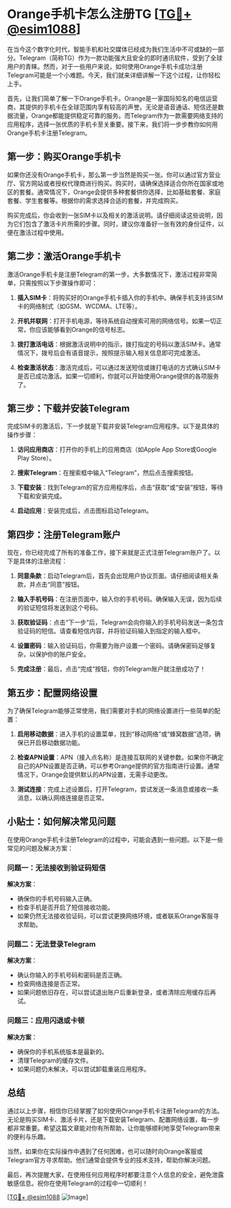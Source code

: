 # Orange手机卡怎么注册TG [[TG💪+ @esim1088](https://t.me/s/esim1088)]

在当今这个数字化时代，智能手机和社交媒体已经成为我们生活中不可或缺的一部分。Telegram（简称TG）作为一款功能强大且安全的即时通讯软件，受到了全球用户的青睐。然而，对于一些用户来说，如何使用Orange手机卡成功注册Telegram可能是一个小难题。今天，我们就来详细讲解一下这个过程，让你轻松上手。

首先，让我们简单了解一下Orange手机卡。Orange是一家国际知名的电信运营商，其提供的手机卡在全球范围内享有较高的声誉。无论是语音通话、短信还是数据流量，Orange都能提供稳定可靠的服务。而Telegram作为一款需要网络支持的应用程序，选择一张优质的手机卡至关重要。接下来，我们将一步步教你如何用Orange手机卡注册Telegram。

## 第一步：购买Orange手机卡

如果你还没有Orange手机卡，那么第一步当然是购买一张。你可以通过官方营业厅、官方网站或者授权代理商进行购买。购买时，请确保选择适合你所在国家或地区的套餐。通常情况下，Orange会提供多种套餐供你选择，比如基础套餐、家庭套餐、学生套餐等。根据你的需求选择合适的套餐，并完成购买。

购买完成后，你会收到一张SIM卡以及相关的激活说明。请仔细阅读这些说明，因为它们包含了激活卡片所需的步骤。同时，建议你准备好一张有效的身份证件，以便在激活过程中使用。

## 第二步：激活Orange手机卡

激活Orange手机卡是注册Telegram的第一步。大多数情况下，激活过程非常简单，只需按照以下步骤操作即可：

1. **插入SIM卡**：将购买好的Orange手机卡插入你的手机中。确保手机支持该SIM卡的网络制式（如GSM、WCDMA、LTE等）。
   
2. **开机并联网**：打开手机电源，等待系统自动搜索可用的网络信号。如果一切正常，你应该能够看到Orange的信号标志。

3. **拨打激活电话**：根据激活说明中的指示，拨打指定的号码以激活SIM卡。通常情况下，拨号后会有语音提示，按照提示输入相关信息即可完成激活。

4. **检查激活状态**：激活完成后，可以通过发送短信或拨打电话的方式确认SIM卡是否已成功激活。如果一切顺利，你就可以开始使用Orange提供的各项服务了。

## 第三步：下载并安装Telegram

完成SIM卡的激活后，下一步就是下载并安装Telegram应用程序。以下是具体的操作步骤：

1. **访问应用商店**：打开你的手机上的应用商店（如Apple App Store或Google Play Store）。

2. **搜索Telegram**：在搜索框中输入“Telegram”，然后点击搜索按钮。

3. **下载安装**：找到Telegram的官方应用程序后，点击“获取”或“安装”按钮，等待下载和安装完成。

4. **启动应用**：安装完成后，点击图标启动Telegram。

## 第四步：注册Telegram账户

现在，你已经完成了所有的准备工作，接下来就是正式注册Telegram账户了。以下是具体的注册流程：

1. **同意条款**：启动Telegram后，首先会出现用户协议页面。请仔细阅读相关条款，并点击“同意”按钮。

2. **输入手机号码**：在注册页面中，输入你的手机号码。确保输入无误，因为后续的验证短信将发送到这个号码。

3. **获取验证码**：点击“下一步”后，Telegram会向你输入的手机号码发送一条包含验证码的短信。请查看短信内容，并将验证码输入到指定的输入框中。

4. **设置密码**：输入验证码后，你需要为账户设置一个密码。请确保密码足够复杂，以保护你的账户安全。

5. **完成注册**：最后，点击“完成”按钮，你的Telegram账户就注册成功了！

## 第五步：配置网络设置

为了确保Telegram能够正常使用，我们需要对手机的网络设置进行一些简单的配置：

1. **启用移动数据**：进入手机的设置菜单，找到“移动网络”或“蜂窝数据”选项，确保已开启移动数据功能。

2. **检查APN设置**：APN（接入点名称）是连接互联网的关键参数。如果你不确定自己的APN设置是否正确，可以参考Orange提供的官方指南进行设置。通常情况下，Orange会提供默认的APN设置，无需手动更改。

3. **测试连接**：完成上述设置后，打开Telegram，尝试发送一条消息或接收一条消息，以确认网络连接是否正常。

## 小贴士：如何解决常见问题

在使用Orange手机卡注册Telegram的过程中，可能会遇到一些问题。以下是一些常见的问题及解决方案：

### 问题一：无法接收到验证码短信

**解决方案**：
- 确保你的手机号码输入正确。
- 检查手机是否开启了短信接收功能。
- 如果仍然无法接收验证码，可以尝试更换网络环境，或者联系Orange客服寻求帮助。

### 问题二：无法登录Telegram

**解决方案**：
- 确认你输入的手机号码和密码是否正确。
- 检查网络连接是否正常。
- 如果问题依旧存在，可以尝试退出账户后重新登录，或者清除应用缓存后再试。

### 问题三：应用闪退或卡顿

**解决方案**：
- 确保你的手机系统版本是最新的。
- 清理Telegram的缓存文件。
- 如果问题仍未解决，可以尝试卸载重装应用程序。

## 总结

通过以上步骤，相信你已经掌握了如何使用Orange手机卡注册Telegram的方法。无论是购买SIM卡、激活卡片，还是下载安装Telegram、配置网络设置，每一步都非常重要。希望这篇文章能对你有所帮助，让你能够顺利地享受Telegram带来的便利与乐趣。

当然，如果你在实际操作中遇到了任何困难，也可以随时向Orange客服或Telegram官方寻求帮助。他们通常会提供专业的技术支持，帮助你解决问题。

最后，再次提醒大家，在使用任何应用程序时都要注意个人信息的安全，避免泄露敏感信息。祝你在使用Telegram的过程中一切顺利！

[[TG💪+ @esim1088](https://t.me/s/esim1088) ![Image](https://i.postimg.cc/4NQfJmqS/Snipaste-2025-05-13-00-14-12.png)]